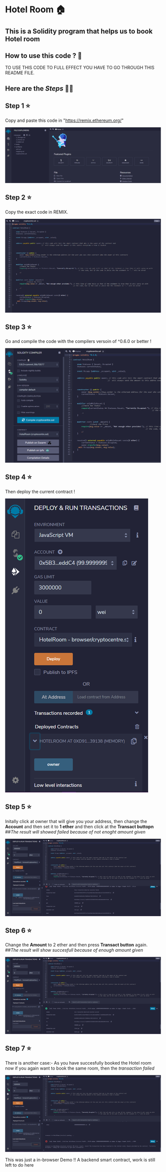 # Hotel Room  🏠
## This is a Solidity program that helps us to book Hotel room

## How to use this code ?  🤔


TO USE THIS CODE TO FULL EFFECT YOU HAVE TO GO THROUGH THIS README FILE.


## Here are the *Steps*  🤘🏻
## Step 1  ⭐
Copy and paste this code  in "https://remix.ethereum.org/"

![](images/1.png)

## Step 2  ⭐
Copy the exact code in REMIX.

![](images/2.png)

## Step 3  ⭐
Go and compile the code with the compilers versoin of ^0.6.0 or better !


![](images/3.png)


## Step 4  ⭐
Then deploy the current contract !

![](images/4.png)

## Step 5  ⭐
Initally click at owner that will give you your address, then change the **Account** and then set it to **1 ether** and then click at the **Transact buttopn**
##*The result will showed failed because of not enoght amount given*


![](images/5.png)


## Step 6  ⭐
Change the **Amount** to 2 ether and then press **Transact button** again.
##*The result will show succesfull because of enough amount given*

![](images/6.png)

## Step 7  ⭐
There is another case:-
As you have succesfully booked the Hotel room now if you again want to book the same room, then the *transaction failed*

![](images/7.png)

This was just a in-browser Demo !! A backend smart contract, work is still left to do here 

